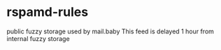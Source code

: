 # rspamd-rules
public fuzzy storage used by mail.baby
This feed is delayed 1 hour from internal fuzzy storage
